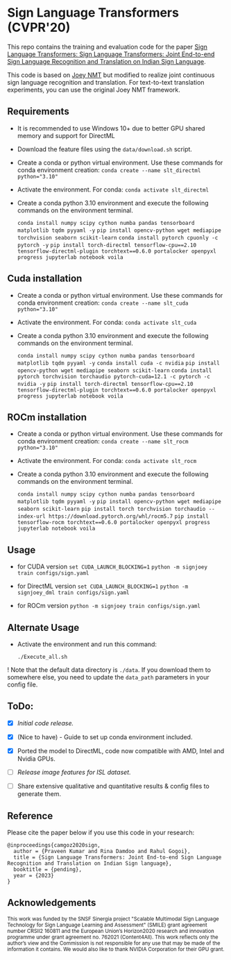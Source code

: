 # Sign Language Transformers (CVPR'20)

This repo contains the training and evaluation code for the paper [Sign Language Transformers: Sign Language Transformers: Joint End-to-end Sign Language Recognition and Translation on Indian Sign Language](pending_link). 

This code is based on [Joey NMT](https://github.com/joeynmt/joeynmt) but modified to realize joint continuous sign language recognition and translation. For text-to-text translation experiments, you can use the original Joey NMT framework.
 
## Requirements
* It is recommended to use Windows 10+ due to better GPU shared memory and support for DirectML

* Download the feature files using the `data/download.sh` script.

* Create a conda or python virtual environment. Use these commands for conda environment creation:
    `conda create --name slt_directml python="3.10"`

* Activate the environment. For conda:
    `conda activate slt_directml`

* Create a conda python 3.10 environment and execute the following commands on the environment terminal.

    `conda install numpy scipy cython numba pandas tensorboard matplotlib tqdm pyyaml -y`
    `pip install opencv-python wget mediapipe torchvision seaborn scikit-learn`
    `conda install pytorch cpuonly -c pytorch -y`
    `pip install torch-directml tensorflow-cpu==2.10 tensorflow-directml-plugin torchtext==0.6.0 portalocker openpyxl progress jupyterlab notebook voila`

## Cuda installation
* Create a conda or python virtual environment. Use these commands for conda environment creation:
    `conda create --name slt_cuda python="3.10"`

* Activate the environment. For conda:
    `conda activate slt_cuda`

* Create a conda python 3.10 environment and execute the following commands on the environment terminal.

    `conda install numpy scipy cython numba pandas tensorboard matplotlib tqdm pyyaml -y`
    `conda install cuda -c nvidia`
    `pip install opencv-python wget mediapipe seaborn scikit-learn`
    `conda install pytorch torchvision torchaudio pytorch-cuda=12.1 -c pytorch -c nvidia -y`
    `pip install torch-directml tensorflow-cpu==2.10 tensorflow-directml-plugin torchtext==0.6.0 portalocker openpyxl progress jupyterlab notebook voila`

## ROCm installation
* Create a conda or python virtual environment. Use these commands for conda environment creation:
    `conda create --name slt_rocm python="3.10"`

* Activate the environment. For conda:
    `conda activate slt_rocm`

* Create a conda python 3.10 environment and execute the following commands on the environment terminal.

    `conda install numpy scipy cython numba pandas tensorboard matplotlib tqdm pyyaml -y`
    `pip install opencv-python wget mediapipe seaborn scikit-learn`
    `pip install torch torchvision torchaudio --index-url https://download.pytorch.org/whl/rocm5.7`
    `pip install tensorflow-rocm torchtext==0.6.0 portalocker openpyxl progress jupyterlab notebook voila`

## Usage
* for CUDA version
  `set CUDA_LAUNCH_BLOCKING=1`
  `python -m signjoey train configs/sign.yaml`

* for DirectML version
  `set CUDA_LAUNCH_BLOCKING=1`
  `python -m signjoey_dml train configs/sign.yaml`

* for ROCm version
  `python -m signjoey train configs/sign.yaml`



## Alternate Usage

* Activate the environment and run this command:

    `./Execute_all.sh`

! Note that the default data directory is `./data`. If you download them to somewhere else, you need to update the `data_path` parameters in your config file.   
## ToDo:

- [X] *Initial code release.*
- [X] (Nice to have) - Guide to set up conda environment included.
- [X] Ported the model to DirectML, code now compatible with AMD, Intel and Nvidia GPUs.
- [ ] *Release image features for ISL dataset.*
- [ ] Share extensive qualitative and quantitative results & config files to generate them.


## Reference

Please cite the paper below if you use this code in your research:

    @inproceedings{camgoz2020sign,
      author = {Praveen Kumar and Rina Damdoo and Rahul Gogoi},
      title = {Sign Language Transformers: Joint End-to-end Sign Language Recognition and Translation on Indian Sign language},
      booktitle = {pending},
      year = {2023}
    }

## Acknowledgements
<sub>This work was funded by the SNSF Sinergia project "Scalable Multimodal Sign Language Technology for Sign Language Learning and Assessment" (SMILE) grant agreement number CRSII2 160811 and the European Union’s Horizon2020 research and innovation programme under grant agreement no. 762021 (Content4All). This work reflects only the author’s view and the Commission is not responsible for any use that may be made of the information it contains. We would also like to thank NVIDIA Corporation for their GPU grant. </sub>
